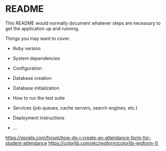 # README

This README would normally document whatever steps are necessary to get the
application up and running.

Things you may want to cover:

* Ruby version

* System dependencies

* Configuration

* Database creation

* Database initialization

* How to run the test suite

* Services (job queues, cache servers, search engines, etc.)

* Deployment instructions

* ...

https://gorails.com/forum/how-do-i-create-an-attendance-form-for-student-attendance
https://colorlib.com/etc/regform/colorlib-regform-1/
